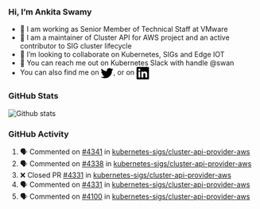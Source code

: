 ### Hi, I’m Ankita Swamy

- 💼 I am working as Senior Member of Technical Staff at VMware
- 👀 I am a maintainer of Cluster API for AWS project and an active contributor to SIG cluster lifecycle
- 💞️ I’m looking to collaborate on Kubernetes, SIGs and Edge IOT
- 💬 You can reach me out on Kubernetes Slack with handle @swan
- You can also find me on <a href="https://twitter.com/SwamyAnkita" target="blank"><img align="center" src="https://raw.githubusercontent.com/Ankitasw/Ankitasw/master/svg/twitter.svg" alt="Ankitasw" height="25" width="25" color="#1DA1f2" /></a>, or on <a href="https://www.linkedin.com/in/Ankitaswamy/" target="blank"><img align="center" src="https://raw.githubusercontent.com/Ankitasw/Ankitasw/master/svg/linkedin.svg" alt="Ankitasw" height="25" width="25" /></a>

### GitHub Stats
![Github stats](https://github-readme-stats.vercel.app/api?username=Ankitasw&count_private=true&show_icons=true&theme=tokyonight)

### GitHub Activity 
<!--START_SECTION:activity-->
1. 🗣 Commented on [#4341](https://github.com/kubernetes-sigs/cluster-api-provider-aws/issues/4341) in [kubernetes-sigs/cluster-api-provider-aws](https://github.com/kubernetes-sigs/cluster-api-provider-aws)
2. 🗣 Commented on [#4338](https://github.com/kubernetes-sigs/cluster-api-provider-aws/issues/4338) in [kubernetes-sigs/cluster-api-provider-aws](https://github.com/kubernetes-sigs/cluster-api-provider-aws)
3. ❌ Closed PR [#4331](https://github.com/kubernetes-sigs/cluster-api-provider-aws/pull/4331) in [kubernetes-sigs/cluster-api-provider-aws](https://github.com/kubernetes-sigs/cluster-api-provider-aws)
4. 🗣 Commented on [#4331](https://github.com/kubernetes-sigs/cluster-api-provider-aws/issues/4331) in [kubernetes-sigs/cluster-api-provider-aws](https://github.com/kubernetes-sigs/cluster-api-provider-aws)
5. 🗣 Commented on [#4100](https://github.com/kubernetes-sigs/cluster-api-provider-aws/issues/4100) in [kubernetes-sigs/cluster-api-provider-aws](https://github.com/kubernetes-sigs/cluster-api-provider-aws)
<!--END_SECTION:activity-->
